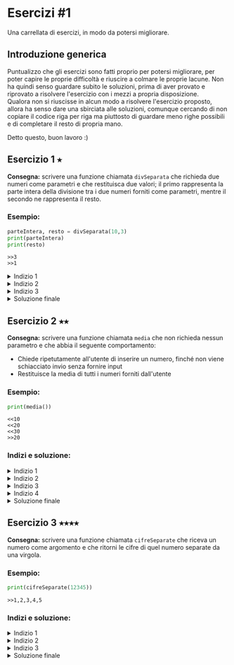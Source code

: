 # Esercizi #1
Una carrellata di esercizi, in modo da potersi migliorare.


## Introduzione generica
Puntualizzo che gli esercizi sono fatti proprio per potersi migliorare, per poter capire le proprie difficoltà e riuscire a colmare le proprie lacune. Non ha quindi senso guardare subito le soluzioni, prima di aver provato e riprovato a risolvere l'esercizio con i mezzi a propria disposizione.  
Qualora non si riuscisse in alcun modo a risolvere l'esercizio proposto, allora ha senso dare una sbirciata alle soluzioni, comunque cercando di non copiare il codice riga per riga ma piuttosto di guardare meno righe possibili e di completare il resto di propria mano.  

Detto questo, buon lavoro :)

## Esercizio 1 ⭑
**Consegna:** scrivere una funzione chiamata `divSeparata` che richieda due numeri come parametri e che restituisca due valori; il primo rappresenta la parte intera della divisione tra i due numeri forniti come parametri, mentre il secondo ne rappresenta il resto.

### Esempio:
```python
parteIntera, resto = divSeparata(10,3)
print(parteIntera)
print(resto)
```
`>>3`  
`>>1`

<details>
    <summary>Indizio 1</summary>

Per ottenere la parte intera della divisione tra due numeri, in python si utilizza l'operatore di divisione intera, ossia `//`.

Esempio:
```python
print(10//3)
```
`>>3`
</details>
<details>
    <summary>Indizio 2</summary>

Per ottenere il resto della divisione tra due numeri, in python si utilizza l'operatore di divisione modulare, ossia `%`.

Esempio:
```python
print(10%3)
```
`>>1`
</details>
<details>
    <summary>Indizio 3</summary>

Affinché una funzione restituisca due valori, bisogna utilizzare `return` con due diversi valori

Esempio:
```python
def scambiaValori(valore1,valore2):#Questa funzione restituisce i due valori forniti, ma scambiati di posto
    return valore2, valore1

uno, due=scambiaValori(1,5)
print(uno)
print(due)
```
`>>5`  
`>>1`
</details>
<details>
    <summary>Soluzione finale</summary>

```python
def divSeparata(dividendo,divisore):
    return dividendo//divisore, dividendo%divisore

parteIntera, resto = divSeparata(10,3)
print(parteIntera)
print(resto)
```
`>>3`  
`>>1`
</details>

## Esercizio 2 ⭑⭑
**Consegna:** scrivere una funzione chiamata `media` che non richieda nessun parametro e che abbia il seguente comportamento:
- Chiede ripetutamente all'utente di inserire un numero, finché non viene schiacciato invio senza fornire input
- Restituisce la media di tutti i numeri forniti dall'utente
### Esempio:
```python
print(media())
```
`<<10`  
`<<20`  
`<<30`  
`>>20`

### Indizi e soluzione:
<details>
    <summary>Indizio 1</summary>

La media è data dalla somma di tutti i numeri forniti divisa per la quantità dei numeri forniti. Sarà quindi necessario avere una variabile che tenga traccia della somma e un'altra che tenga traccia di quanti numeri sono stati forniti dall'utente.

</details>
<details>
    <summary>Indizio 2</summary>

Per richiedere all'utente di fornire un input si usa la funzione `input()`, che restituisce una stringa. Volendo però utilizzare il valore per fare una somma, è necessario convertirlo a intero con la funzione `int()`

Esempio:
```python
valore=input("Fornisci un valore>")
valore=int(valore)
```
</details>
<details>
    <summary>Indizio 3</summary>

Dichiarata precedentemente una variabile `somma`, per avere una somma totale di tutti i numeri forniti dall'utente, occorre aggiungere man mano il valore fornito al valore precedente della somma, tramite un ciclo while.

Esempio:
```python
somma=0
while True:
    valore=input("Fornisci un valore>")
    valore=int(valore)
    somma=somma+valore
```
</details>
<details>
    <summary>Indizio 4</summary>

Per uscire dal ciclo while, è necessario che l'utente fornisca come input una riga vuota. La riga vuota equivale ad una stringa di lunghezza 0, rappresentabile così: `""`. Per uscire dal ciclo while, quindi, si potrebbe utilizzare `break` (che interrompe immediatamente un ciclo) qualora la stringa fosse uguale a `""`.

Esempio:
```python
while True:
    valore=input("Fornisci un valore>")
    if valore=="":
        break
```
</details>
<details>
    <summary>Soluzione finale</summary>

```python
def media():
    somma=0#Rappresenta la somma di tutti i valori forniti
    numeri=0#Rappresenta quanti valori sono stati forniti
    while True:
        valore=input("Fornisci un valore>")#Chiede all'utente di fornire un valore
        if valore!="":#Esegue la sezione di codice solo se il valore fornito non è una stringa vuota
            somma=somma+int(valore)#Aggiunge il valore fornito dall'utente alla somma
            numeri=numeri+1#Aggiunge 1 alla quantità di numeri forniti
        else:#Esegue la sezione di codice solo se il valore fornito è una stringa vuota
            break#Fa uscire il codice dal loop while
    return somma/numeri#Restituisce la somma divisa per la quantità di numeri forniti, ossia la media

print(media())
```
</details>

## Esercizio 3 ⭑⭑⭑⭑
**Consegna:** scrivere una funzione chiamata `cifreSeparate` che riceva un numero come argomento e che ritorni le cifre di quel numero separate da una virgola.

### Esempio:
```python
print(cifreSeparate(12345))
```
`>>1,2,3,4,5`

### Indizi e soluzione:
<details>
    <summary>Indizio 1</summary>

In python esiste un operatore che rappresenta la *divisione intera* tra due numeri. La divisione intera è una divisione che restituisce la parte intera del risultato senza approssimare. Questo significa che tutto quello che viene dopo la virgola viene tralasciato nella divisione intera.

Ecco un esempio:
```python
print(10//3)
```
`>>3`
</details>

<details>
    <summary>Indizio 2</summary>

Si può utilizzare la divisione intera per 10 e per i suoi multipli per avere un numero escludendo progressivamente una cifra.

Esempio:
```python
numero=123

print(numero//1)
print(numero//10)
print(numero//100)
```
`>>123`  
`>>12`  
`>>1`
</details>

<details>
    <summary>Indizio 3</summary>

In base a quanto detto nell'indizio 2, è possibile ottenere la cifra precisa di un numero sottraendo la sua divisione intera con la divisione intera successiva moltiplicata per dieci.

Se ad esempio si avesse il numero `1234` e se ne volesse avere la *seconda* cifra da destra (ossia `3`), si potrebbero eseguire le seguenti operazioni:
- Dividere `1234` in modo intero per 10, ossia la potenza di 10 pari al numero della cifra da destra meno uno (In questo caso vogliamo la *seconda* cifra, quindi 10^(2-1)). Questo restituisce il numero `123`.
- Dividere `1234` in modo intero per 100, ossia la potenza di 10 pari al numero della cifra da destra (In questo caso vogliamo la *seconda* cifra, quindi 10^(2)). Questo restituisce il numero `12`.
- Moltiplicare il secondo numero ottenuto, `12` per 10. Questo restituisce `120`
- Sottrarre il primo numero ottenuto, `123`, con l'ultimo, `120`. `123-120` restituisce `3`, esattamente la seconda cifra da destra.
</details>

<details>
    <summary>Soluzione finale</summary>

```python
def cifreSeparate(numero):
    divisore=1#Rappresenta il multiplo di 10 per cui si dividerà il numero fornito
    output=""#Rappresenta la stringa che verrà restituita alla fine della funzione

    while divisore<numero:#Ripete l'operazione mentre il multiplo di 10 è minore del numero fornito
        numeroTemporaneo=(numero//(divisore*10))*10#Crea un numero temporaneo pari alla divisione intera successiva del numero dato, moltiplicato poi per 10. Se il numero dato fosse 1234 e questa fosse la prima volta che il loop viene eseguito, restituirebbe 1234//10->123, 123*10->1230
        
        if divisore==1:#Se il divisore è pari a 1, quindi si sta considerando il primo numero a destra, non serve mettere la virgola alla fine della stringa
            output=str((numero//divisore)-numeroTemporaneo)+output#Alla destra della stringa di output viene aggiunta la divisione intera del numero fornito per il divisore corrente, sottratto al numero temporaneo dichiarato sopra. Se il numero dato fosse 1234 e questa fosse la prima volta che il loop viene eseguito, restituirebbe 1234//1->1234, 1234-1230->4
        else:
            output=str((numero//divisore)-numeroTemporaneo)+","+output

        divisore=divisore*10#Moltiplica il divisore per 10 ogni volta che il loop arriva a conclusione
        
    return output#Restituisce la stringa formata

print(cifreSeparate(12345))
```
`>>1,2,3,4,5`
</details>